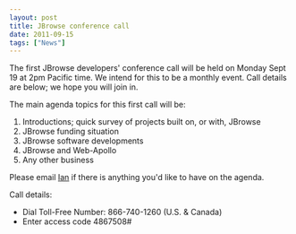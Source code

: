 ```yaml
---
layout: post
title: JBrowse conference call
date: 2011-09-15
tags: ["News"]
---
```


The first JBrowse developers' conference call will be held on Monday Sept 19 at 2pm Pacific time. We intend for this to be a monthly event. Call details are below; we hope you will join in.

The main agenda topics for this first call will be:

1.  Introductions; quick survey of projects built on, or with, JBrowse
2.  JBrowse funding situation
3.  JBrowse software developments
4.  JBrowse and Web-Apollo
5.  Any other business

Please email [Ian](https://biowiki.org/IanHolmes) if there is anything you'd like to have on the agenda.

Call details:

*   Dial Toll-Free Number: 866-740-1260 (U.S. & Canada)
*   Enter access code 4867508#